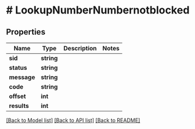 # # LookupNumberNumbernotblocked

## Properties

Name | Type | Description | Notes
------------ | ------------- | ------------- | -------------
**sid** | **string** |  |
**status** | **string** |  |
**message** | **string** |  |
**code** | **string** |  |
**offset** | **int** |  |
**results** | **int** |  |

[[Back to Model list]](../../README.md#models) [[Back to API list]](../../README.md#endpoints) [[Back to README]](../../README.md)
